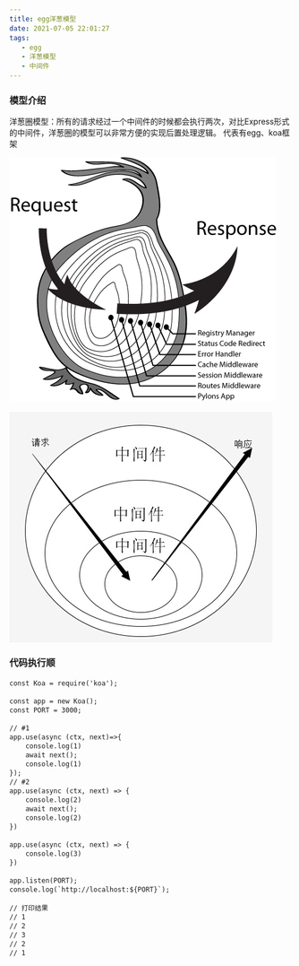```yaml
---
title: egg洋葱模型
date: 2021-07-05 22:01:27
tags:
   - egg
   - 洋葱模型
   - 中间件
---
```


### 模型介绍
洋葱圈模型：所有的请求经过一个中间件的时候都会执行两次，对比Express形式的中间件，洋葱圈的模型可以非常方便的实现后置处理逻辑。 代表有egg、koa框架

<img src="/img/middle2.png" height = "auto" style="margin: 0 0 20px 0;" align=center />
<img src="/img/middle1.png" height = "auto" align=center />


### 代码执行顺

```
const Koa = require('koa');

const app = new Koa();
const PORT = 3000;

// #1
app.use(async (ctx, next)=>{
    console.log(1)
    await next();
    console.log(1)
});
// #2
app.use(async (ctx, next) => {
    console.log(2)
    await next();
    console.log(2)
})

app.use(async (ctx, next) => {
    console.log(3)
})

app.listen(PORT);
console.log(`http://localhost:${PORT}`);

// 打印结果
// 1
// 2
// 3
// 2
// 1

```